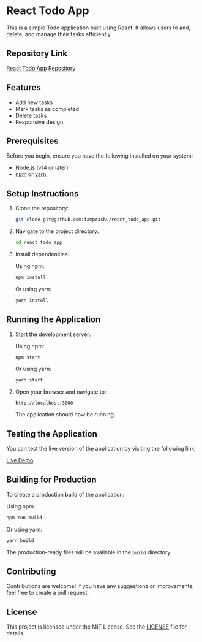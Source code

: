 # React Todo App

This is a simple Todo application built using React. It allows users to add, delete, and manage their tasks efficiently.

## Repository Link

[React Todo App Repository](https://github.com/iamprashu/react_todo_app/)

## Features

- Add new tasks
- Mark tasks as completed
- Delete tasks
- Responsive design

## Prerequisites

Before you begin, ensure you have the following installed on your system:

- [Node.js](https://nodejs.org/) (v14 or later)
- [npm](https://www.npmjs.com/) or [yarn](https://yarnpkg.com/)

## Setup Instructions

1. Clone the repository:

   ```bash
   git clone git@github.com:iamprashu/react_todo_app.git
   ```

2. Navigate to the project directory:

   ```bash
   cd react_todo_app
   ```

3. Install dependencies:

   Using npm:
   ```bash
   npm install
   ```

   Or using yarn:
   ```bash
   yarn install
   ```

## Running the Application

1. Start the development server:

   Using npm:
   ```bash
   npm start
   ```

   Or using yarn:
   ```bash
   yarn start
   ```

2. Open your browser and navigate to:

   ```
   http://localhost:3000
   ```

   The application should now be running.

## Testing the Application

You can test the live version of the application by visiting the following link:

[Live Demo](https://iamprashu.github.io/react_todo_app/)

## Building for Production

To create a production build of the application:

Using npm:
```bash
npm run build
```

Or using yarn:
```bash
yarn build
```

The production-ready files will be available in the `build` directory.

## Contributing

Contributions are welcome! If you have any suggestions or improvements, feel free to create a pull request.

## License

This project is licensed under the MIT License. See the [LICENSE](LICENSE) file for details.
